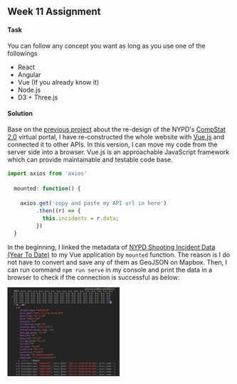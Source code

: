 ## Week 11 Assignment

#### Task
You can follow any concept you want as long as you use one of the followings
* React
* Angular
* Vue (If you already know it)
* Node.js
* D3 + Three.js

#### Solution
Base on the [previous project](https://github.com/yujunmjiang/WebAdvanced_Spring2020_jiany023/tree/master/week8_hw) about the re-design of the NYPD's [CompStat 2.0](https://compstat.nypdonline.org/2e5c3f4b-85c1-4635-83c6-22b27fe7c75c/view/89) virtual portal, I have re-constructed the whole website with [Vue.js](https://vuejs.org/) and connected it to other APIs. In this version, I can move my code from the server side into a browser. Vue.js is an approachable JavaScript framework which can provide maintainable and testable code base.

```JavaScript
import axios from 'axios'

  mounted: function() {

    axios.get('copy and paste my API url in here')
         .then((r) => {
           this.incidents = r.data;
         })
  }
```

In the beginning, I linked the metadata of [NYPD Shooting Incident Data (Year To Date)](https://data.cityofnewyork.us/Public-Safety/NYPD-Shooting-Incident-Data-Year-To-Date-/5ucz-vwe8) to my Vue application by `mounted` function. The reason is I do not have to convert and save any of them as GeoJSON on Mapbox. Then, I can run command `npm run serve` in my console and print the data in a browser to check if the connection is successful as below:

<img src="https://github.com/yujunmjiang/WebAdvanced_Spring2020_jiany023/blob/master/week11_hw/image/Screen%20Shot%202020-04-26%20at%206.49.09%20PM.png" width="50%"/>
